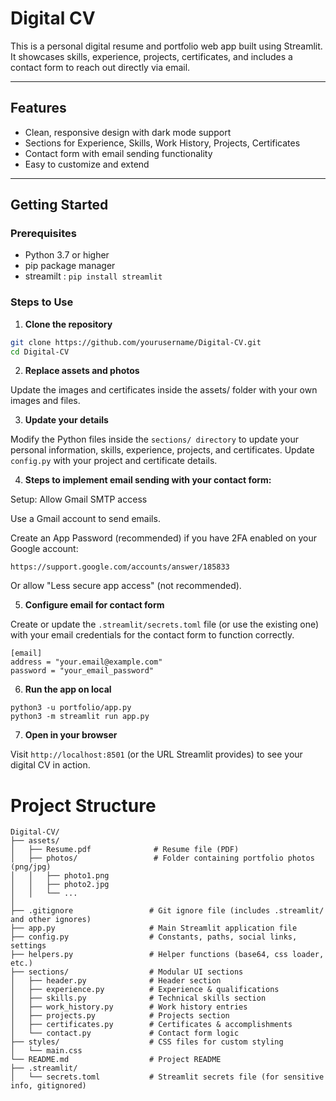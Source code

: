 # Digital CV

This is a personal digital resume and portfolio web app built using Streamlit. It showcases skills, experience, projects, certificates, and includes a contact form to reach out directly via email.

---

## Features

- Clean, responsive design with dark mode support
- Sections for Experience, Skills, Work History, Projects, Certificates
- Contact form with email sending functionality
- Easy to customize and extend

---

## Getting Started

### Prerequisites

- Python 3.7 or higher
- pip package manager
- streamilt : ```pip install streamlit```

### Steps to Use

1. **Clone the repository**

```bash
git clone https://github.com/yourusername/Digital-CV.git
cd Digital-CV
```
2. **Replace assets and photos**
   
Update the images and certificates inside the assets/ folder with your own images and files.

3. **Update your details**
   
Modify the Python files inside the ```sections/ directory``` to update your personal information, skills, experience, projects, and certificates.
Update ```config.py``` with your project and certificate details.

4. **Steps to implement email sending with your contact form:**

Setup: Allow Gmail SMTP access
   
Use a Gmail account to send emails.
  
Create an App Password (recommended) if you have 2FA enabled on your Google account:
  
```https://support.google.com/accounts/answer/185833```
  
Or allow "Less secure app access" (not recommended).

5. **Configure email for contact form**
   
Create or update the ```.streamlit/secrets.toml``` file (or use the existing one) with your email credentials for the contact form to function correctly.

```
[email]
address = "your.email@example.com"
password = "your_email_password"
```

6. **Run the app on local**

```
python3 -u portfolio/app.py
python3 -m streamlit run app.py
```

7. **Open in your browser**
   
Visit ```http://localhost:8501``` (or the URL Streamlit provides) to see your digital CV in action.

# Project Structure
```
Digital-CV/
├── assets/
│   ├── Resume.pdf              # Resume file (PDF)
│   ├── photos/                 # Folder containing portfolio photos (png/jpg)
│   │   ├── photo1.png
│   │   ├── photo2.jpg
│   │   └── ...                 
│
├── .gitignore                 # Git ignore file (includes .streamlit/ and other ignores)
├── app.py                     # Main Streamlit application file
├── config.py                  # Constants, paths, social links, settings
├── helpers.py                 # Helper functions (base64, css loader, etc.)
├── sections/                  # Modular UI sections
│   ├── header.py              # Header section
│   ├── experience.py          # Experience & qualifications
│   ├── skills.py              # Technical skills section
│   ├── work_history.py        # Work history entries
│   ├── projects.py            # Projects section
│   ├── certificates.py        # Certificates & accomplishments
│   └── contact.py             # Contact form logic
├── styles/                    # CSS files for custom styling
│   └── main.css
└── README.md                  # Project README
├── .streamlit/
│   └── secrets.toml           # Streamlit secrets file (for sensitive info, gitignored)
```

